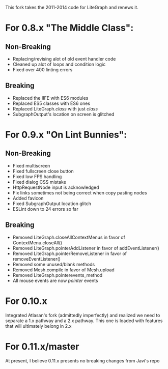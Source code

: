 
This fork takes the 2011-2014 code for LiteGraph and renews it.

# For 0.8.x "The Middle Class":

## Non-Breaking

* Replacing/revising alot of old event handler code
* Cleaned up alot of loops and condition logic
* Fixed over 400 linting errors

## Breaking

* Replaced the IIFE with ES6 modules
* Replaced ES5 classes with ES6 ones
* Replaced LiteGraph.*class* with just *class*
* SubgraphOutput's location on screen is glitched

# For 0.9.x "On Lint Bunnies":

## Non-Breaking

* Fixed multiscreen
* Fixed fullscreen close button
* Fixed low FPS handling
* Fixed dialog CSS mistake
* HttpRequestNode input is acknowledged
* Fix links sometimes not being correct when copy pasting nodes
* Added favicon
* Fixed SubgraphOutput location glitch
* ESLint down to 24 errors so far

## Breaking

* Removed LiteGraph.closeAllContextMenus in favor of ContextMenu.closeAll()
* Removed LiteGraph.pointerAddListener in favor of addEventListener()
* Removed LiteGraph.pointerRemoveListener in favor of removeEventListener()
* Removed some unused/blank methods
* Removed Mesh.compile in favor of Mesh.upload
* Removed LiteGraph.pointerevents_method
* All mouse events are now *pointer* events

# For 0.10.x

Integrated Atlasan's fork (admittedly imperfectly) and realized we need to separate a 1.x pathway
and a 2.x pathway.  This one is loaded with features that will ultimately belong in 2.x

# For 0.11.x/master

At present, I believe 0.11.x presents no breaking changes from Javi's repo
